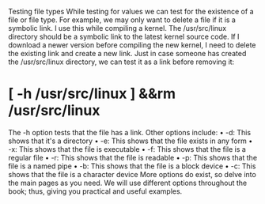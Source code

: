 Testing file types
While testing for values we can test for the existence of a file or file type. For
example, we may only want to delete a file if it is a symbolic link. I use this while
compiling a kernel. The /usr/src/linux directory should be a symbolic link to the
latest kernel source code. If I download a newer version before compiling the new
kernel, I need to delete the existing link and create a new link. Just in case someone
has created the /usr/src/linux directory, we can test it as a link before removing it:
# [ -h /usr/src/linux ] &&rm /usr/src/linux
The -h option tests that the file has a link. Other options include:
•
-d: This shows that it's a directory
•
-e: This shows that the file exists in any form
•
-x: This shows that the file is executable
•
-f: This shows that the file is a regular file
•
-r: This shows that the file is readable
•
-p: This shows that the file is a named pipe
•
-b: This shows that the file is a block device
•
-c: This shows that the file is a character device
More options do exist, so delve into the main pages as you need. We will
use different options throughout the book; thus, giving you practical and
useful examples.
